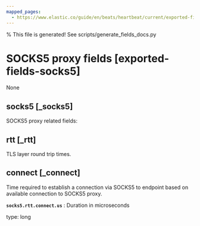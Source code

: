 ```yaml
---
mapped_pages:
  - https://www.elastic.co/guide/en/beats/heartbeat/current/exported-fields-socks5.html
---
```


% This file is generated! See scripts/generate_fields_docs.py

# SOCKS5 proxy fields [exported-fields-socks5]

None

## socks5 [_socks5]

SOCKS5 proxy related fields:

## rtt [_rtt]

TLS layer round trip times.

## connect [_connect]

Time required to establish a connection via SOCKS5 to endpoint based on available connection to SOCKS5 proxy.

**`socks5.rtt.connect.us`**
:   Duration in microseconds

type: long


